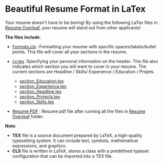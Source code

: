 # Beautiful Resume Format in LaTex
Your resume doesn't have to be boring! By using the following LaTex files in
[Resume Overleaf](https://github.com/NaeRong/Resume-Template-Latex/Resume%Overleaf), your resume will stand out from other applicants!

**The files include**:
* [Formats.cls](https://github.com/NaeRong/Resume-Template-Latex/Resume%Overleaf/Formats.cls):
:Formatting your resume with specific spaces/labels/bullet points. This file will cover all your sections in the resume. 

* [cv.tex](https://github.com/NaeRong/Resume-Template-Latex/Resume%Overleaf/cv.tex)
:Specifying your personal information on the header. This file also indicates which section you will want to cover in your resume. The current sections are Headline / Skills/ Experience / Education / Projets.
  * [section_Education.tex](https://github.com/NaeRong/Resume-Template-Latex/Resume%Overleaf/section_Education.tex)
  * [section_Experience.tex](https://github.com/NaeRong/Resume-Template-Latex/Resume%Overleaf/section_Experience.tex) 
  * [section_Headline.tex](https://github.com/NaeRong/Resume-Template-Latex/Resume%Overleaf/section_Headline.tex)
  * [section_Projects.tex](https://github.com/NaeRong/Resume-Template-Latex/Resume%Overleaf/section_Projects.tex)
  * [section_Skills.tex](https://github.com/NaeRong/Resume-Template-Latex/Resume%Overleaf/section_Skills.tex)
* [Resume PDF](https://github.com/NaeRong/Resume-Template-Latex/Resume%Overleaf/Nae_Rong_Chang_Resume_LaTex.pdf)
: Resume pdf file after running all the files in [Resume Overleaf](https://github.com/NaeRong/Resume-Template-Latex/Resume%Overleaf) folder.
  
**Note**:
* **TEX** file is a source document prepared by LaTeX, a high-quality typesetting system. It can include text, symbols, mathematical expressions, and graphics. 
* **CLS** file is written in LaTeX, stores a class with a predefined typeset configuration that can be imported into a TEX file.
